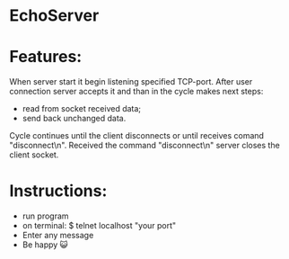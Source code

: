 # EchoServer

# Features:
When server start it begin listening specified TCP-port. After user connection server accepts it and than in the cycle makes next steps:
- read from socket received data;
- send back unchanged data.

Сycle continues until the client disconnects or until receives comand "disconnect\n".
Received the command "disconnect\n" server closes the client socket.

# Instructions:
- run program
- on terminal: $ telnet localhost "your port"
- Enter any message
- Be happy 😺
